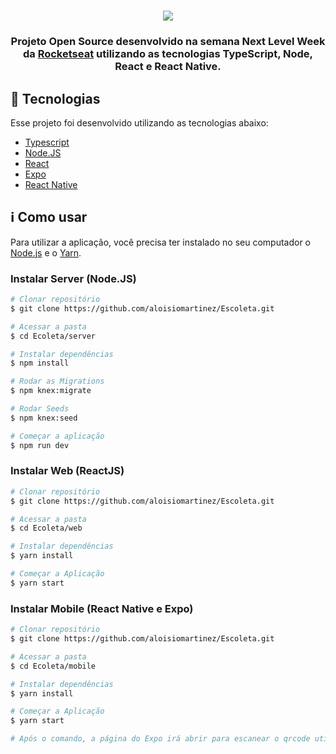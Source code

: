 <h1 align=center>
<img src="https://user-images.githubusercontent.com/38081852/83580830-6f63e200-a513-11ea-9a27-0a109ec1e4d0.png" />
</h1>

<div align="center">

</div>

<h3 align="center">
  
Projeto Open Source desenvolvido na semana Next Level Week da [Rocketseat](http://rocketseat.com.br) utilizando as tecnologias TypeScript, Node, React e React Native.

</h3>

## :rocket: Tecnologias

Esse projeto foi desenvolvido utilizando as tecnologias abaixo:
- <a href="https://www.typescriptlang.org/">Typescript</a>
- <a href="https://nodejs.org/en/">Node.JS</a>
- <a href="https://reactjs.org/">React</a>
- <a href="https://expo.io/">Expo</a>
- <a href="https://reactnative.dev/">React Native</a>

## :information_source: Como usar

Para utilizar a aplicação, você precisa ter instalado no seu computador o [Node.js](http://nodejs.org/en/) e o [Yarn](https://yarnpkg.com/).

### Instalar Server (Node.JS) 

```bash
# Clonar repositório
$ git clone https://github.com/aloisiomartinez/Escoleta.git

# Acessar a pasta
$ cd Ecoleta/server

# Instalar dependências
$ npm install

# Rodar as Migrations
$ npm knex:migrate

# Rodar Seeds
$ npm knex:seed

# Começar a aplicação
$ npm run dev
```

### Instalar Web (ReactJS)

```bash
# Clonar repositório
$ git clone https://github.com/aloisiomartinez/Escoleta.git

# Acessar a pasta
$ cd Ecoleta/web

# Instalar dependências
$ yarn install

# Começar a Aplicação
$ yarn start
```

### Instalar Mobile (React Native e Expo)

```bash
# Clonar repositório
$ git clone https://github.com/aloisiomartinez/Escoleta.git

# Acessar a pasta
$ cd Ecoleta/mobile

# Instalar dependências
$ yarn install

# Começar a Aplicação
$ yarn start

# Após o comando, a página do Expo irá abrir para escanear o qrcode utilizando o Applicativo Expo.
```
